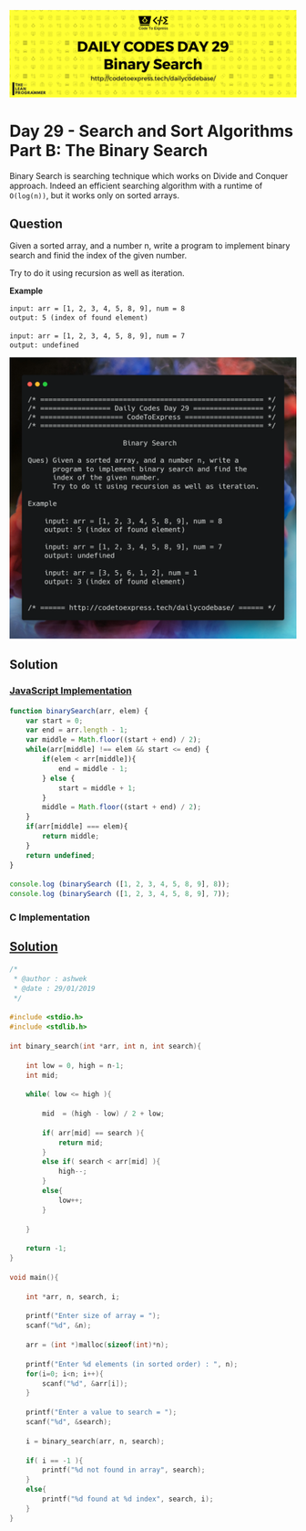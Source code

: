 ![cover](./cover.png)

# Day 29 - Search and Sort Algorithms Part B: The Binary Search

Binary Search is searching technique which works on Divide and Conquer approach. Indeed an efficient searching algorithm with a runtime of `O(log(n))`, but it works only on sorted arrays.

## Question

Given a sorted array, and a number n, write a program to implement binary search and finid the index of the given number.

Try to do it using recursion as well as iteration.

**Example**

```
input: arr = [1, 2, 3, 4, 5, 8, 9], num = 8
output: 5 (index of found element)

input: arr = [1, 2, 3, 4, 5, 8, 9], num = 7
output: undefined
```

![ques](./ques.png)

## Solution

### [JavaScript Implementation](./JavaScript/binary.js)

```js
function binarySearch(arr, elem) {
    var start = 0;
    var end = arr.length - 1;
    var middle = Math.floor((start + end) / 2);
    while(arr[middle] !== elem && start <= end) {
        if(elem < arr[middle]){
            end = middle - 1;
        } else {
            start = middle + 1;
        }
        middle = Math.floor((start + end) / 2);
    }
    if(arr[middle] === elem){
        return middle;
    }
    return undefined;
}

console.log (binarySearch ([1, 2, 3, 4, 5, 8, 9], 8));
console.log (binarySearch ([1, 2, 3, 4, 5, 8, 9], 7));
```

### C Implementation

## [Solution](./C/Binary_Search.c)

```c
/*
 * @author : ashwek
 * @date : 29/01/2019
 */

#include <stdio.h>
#include <stdlib.h>

int binary_search(int *arr, int n, int search){

    int low = 0, high = n-1;
    int mid;

    while( low <= high ){

        mid  = (high - low) / 2 + low;

        if( arr[mid] == search ){
            return mid;
        }
        else if( search < arr[mid] ){
            high--;
        }
        else{
            low++;
        }

    }

    return -1;
}

void main(){

    int *arr, n, search, i;

    printf("Enter size of array = ");
    scanf("%d", &n);

    arr = (int *)malloc(sizeof(int)*n);

    printf("Enter %d elements (in sorted order) : ", n);
    for(i=0; i<n; i++){
        scanf("%d", &arr[i]);
    }

    printf("Enter a value to search = ");
    scanf("%d", &search);

    i = binary_search(arr, n, search);

    if( i == -1 ){
        printf("%d not found in array", search);
    }
    else{
        printf("%d found at %d index", search, i);
    }
}
```
